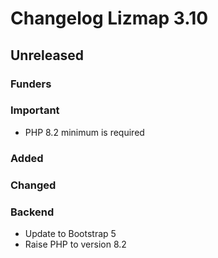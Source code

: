 # Changelog Lizmap 3.10

<!--
Format from https://keepachangelog.com/en/1.0.0/
added, fixed, changed, removed, deprecated, security
with some extra keywords: backend, tests, test, translation, funders, important
-->

## Unreleased

### Funders

### Important

* PHP 8.2 minimum is required

### Added

### Changed

### Backend

* Update to Bootstrap 5
* Raise PHP to version 8.2
